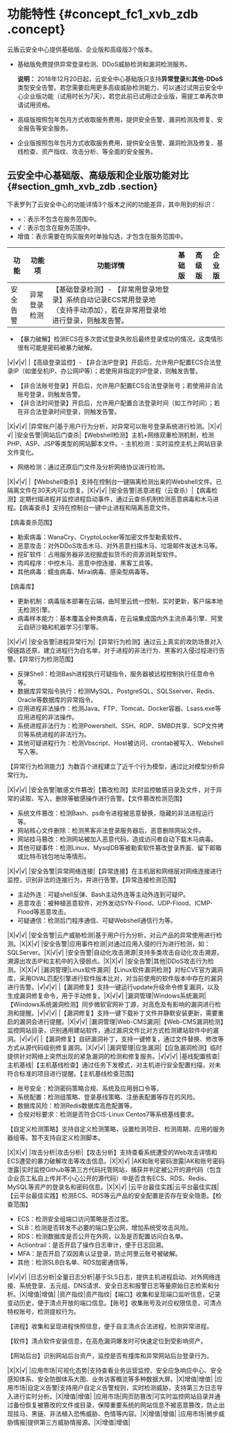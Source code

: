 # 功能特性 {#concept_fc1_xvb_zdb .concept}

云盾云安全中心提供基础版、企业版和高级版3个版本。

-   基础版免费提供异常登录检测、DDoS威胁检测和漏洞检测服务。

    **说明：** 2018年12月20日起，云安全中心基础版只支持**异常登录**和**其他-DDoS**类型安全告警。若您需要启用更多高级威胁检测能力，可以通过试用云安全中心企业版功能（试用时长为7天）。若您此前已试用过企业版，需提工单再次申请试用资格。

-   高级版按照包年包月方式收取服务费用，提供安全告警、漏洞检测及修复、安全报告等安全服务。
-   企业版按照包年包月方式收取服务费用，提供安全告警、漏洞检测及修复、基线检查、资产指纹、攻击分析、等全面的安全服务。

## 云安全中心基础版、高级版和企业版功能对比 {#section_gmh_xvb_zdb .section}

下表罗列了云安全中心的功能详情3个版本之间的功能差异，其中用到的标识：

-   ×：表示不包含在服务范围中。
-   √：表示包含在服务范围中。
-   增值：表示需要在购买服务时单独勾选，才包含在服务范围中。

|功能|功能项|功能详情|基础版|高级版|企业版|
|--|---|----|---|---|---|
|安全告警|异常登录检测|【基础登录检测】-   【非常用登录地登录】系统自动记录ECS常用登录地（支持手动添加），若在非常用登录地进行登录，则触发告警。
-   【暴力破解】检测ECS在多次尝试登录失败后最终登录成功的情况，这类情形很有可能是密码被暴力破解。

|√|√|√|
|【高级登录监控】-   【非合法IP登录】开启后，允许用户配置ECS合法登录IP（如堡垒机IP、办公网IP等）；若使用非指定的IP登录，则触发告警。
-   【非合法账号登录】开启后，允许用户配置ECS合法登录账号；若使用非合法账号登录，则触发告警。
-   【非合法时间登录】开启后，允许用户配置合法登录时间（如工作时间）；若在非合法登录时间登录，则触发告警。

|X|√|√|
|异常账户|基于用户行为分析，对异常可以账号登录系统进行检测。|X|√|√|
|安全告警|网站后门查杀|【Webshell检测】主机+网络双重检测机制，检测PHP、ASP、JSP等类型的网站脚本文件。-   主机检测：实时监控主机上网站目录文件变化。
-   网络检测：通过还原后门文件及分析网络协议进行检测。

|X|√|√|
|【Webshell查杀】支持在控制台一键隔离检测出来的Webshell文件。已隔离文件在30天内可以恢复。|X|√|√|
|安全告警|恶意进程（云查杀）|【病毒检测】定期扫描进程并监控进程启动事件，通过云查杀机制检测恶意病毒和木马进程。【病毒查杀】支持在控制台一键中止进程和隔离恶意文件。

【病毒查杀范围】

-   勒索病毒：WanaCry、CryptoLocker等加密文件型勒索软件。
-   恶意攻击：对外DDoS攻击木马、对外恶意扫描木马、垃圾邮件发送木马等。
-   挖矿软件：占用服务器非法挖掘虚拟货币的资源消耗型软件。
-   肉鸡程序：中控木马、恶意中控连接、黑客工具等。
-   其他病毒：蠕虫病毒、Mirai病毒、感染型病毒等。

【病毒库】

-   更新机制：病毒版本部署在云端，由阿里云统一控制，实时更新，客户端本地无检测引擎。
-   病毒样本能力：基本覆盖全种类病毒，在云端集成国内外主流杀毒引擎、阿里云自研沙箱和机器学习引擎等。

|X|√|√|
|安全告警|进程异常行为|【异常行为检测】通过云上真实的攻防场景对入侵链路还原，建立进程行为白名单，对于进程的非法行为、黑客的入侵过程进行告警。【异常行为检测范围】

-   反弹Shell：检测Bash进程执行可疑指令，服务器被远程控制执行任意命令等。
-   数据库异常指令执行：检测MySQL、PostgreSQL、SQLSserver、Redis、Oracle等数据库的异常指令。
-   应用进程非法操作：检测Java、FTP、Tomcat、Docker容器、Lsass.exe等应用进程的非法操作。
-   系统进程非法行为：检测Powershell、SSH、RDP、SMBD共享、SCP文件拷贝等系统进程的非法行为。
-   其他可疑进程行为：检测Vbscript、Host被访问、crontab被写入、Webshell写入等。

【异常行为检测能力】为数百个进程建立了近千个行为模型，通过比对模型分析异常行为。

|X|√|√|
|安全告警|敏感文件篡改|【篡改检测】实时监控敏感目录及文件，对于异常的读取、写入、删除等敏感操作进行告警。【文件篡改检测范围】

-   系统文件篡改：检测Bash、ps命令进程被恶意替换，隐藏的非法进程运行等。
-   网站核心文件删除：检测黑客非法登录服务器后，恶意删除网站文件。
-   网站挂马篡改：检测网站被加入恶意代码，造成访问者自动下载木马病毒。
-   其他可疑事件：检测Linux、MysqlDB等被勒索软件篡改登录界面、留下邮箱或比特币钱包地址等情形。

|X|√|√|
|安全告警|异常网络连接|【异常连接】在主机层和网络层对网络连接进行监控，识别非法的连接行为，并进行告警。【异常连接检测范围】

-   主动外连：可疑shell反弹、Bash主动外连等主动外连到可疑IP。
-   恶意攻击：被种植恶意软件，对外发动SYN-Flood、UDP-Flood、ICMP-Flood等恶意攻击。
-   可疑通信：检测后门程序通信、可疑Webshell通信行为等。

|X|√|√|
|安全告警|云产威胁检测|基于用户行为分析，对云产品的异常使用进行检测。|X|X|√|
|安全告警|应用事件检测|对通过应用入侵的行为进行检测，如：SQLServer。|X|√|√|
|安全告警|自动化攻击溯源|支持多类攻击自动化攻击溯源，溯源出攻击IP和主机中的入侵弱点。|X|X|√|
|安全告警|其他|DDoS攻击行为检测。|X|X|√|
|漏洞管理|Linux软件漏洞|【Linux软件漏洞检测】对标CVE官方漏洞库，采用OVAL匹配引擎进行软件版本比对，对当前使用的软件版本中存在的漏洞进行告警。|√|√|√|
|【漏洞修复】支持一键运行update升级命令修复漏洞，以及生成漏洞修复命令，用于手动修复。|X|√|√|
|漏洞管理|Windows系统漏洞|【Windows系统漏洞检测】同步微软官网补丁源，对高危及有影响的漏洞进行检测和提醒。|√|√|√|
|【漏洞修复】支持一键下载补丁文件并静默安装更新，需要重启的漏洞会进行提醒。|X|√|√|
|漏洞管理|Web-CMS漏洞|【Web-CMS漏洞检测】监控网站目录，识别通用建站软件，通过漏洞文件比对方式检测建站软件中的漏洞。|√|√|√|
|【漏洞修复】自研漏洞补丁，支持一键修复，通过文件替换、修改等方式从源代码级别修复漏洞。|X|√|√|
|漏洞管理|应急漏洞|【应急漏洞检测】临时提供针对网络上突然出现的紧急漏洞的检测和修复服务。|√|√|√|
|基线配置核查|主机基线|【主机基线检查】通过任务下发模式，对主机进行安全配置扫描，对未符合标准的项目进行提醒。【主机基线检查范围】

-   账号安全：检测密码策略合规、系统及应用弱口令等。
-   系统配置：检测组策略、登录基线策略、注册表配置等存在的风险。
-   数据库风险：检测Redis数据库高危配置等。
-   合规对标要求：检测是否符合CIS-Linux Centos7等系统基线要求。

【自定义检测策略】支持自定义检测策略，设置检测项目、检测周期、应用的服务器组等。暂不支持自定义检测脚本。

|X|X|√|
|攻击分析|攻击分析|【攻击分析】支持查看系统遭受的Web攻击详情和ECS遭受的暴力破解攻击等攻击信息。|X|X|√|
|AK和账号密码泄露|AK和账号密码泄露|实时监控Github等第三方代码托管网站，捕获并判定被公开的源代码（包含企业员工私自上传并不小心公开的源代码）中是否含有ECS、RDS、Redis、MySQL等资产的登录名和密码信息。|X|X|√|
|云平台最佳实践|云平台最佳实践|【云平台最佳实践】检测ECS、RDS等云产品的安全配置是否存在安全隐患。【检查范围】

-   ECS：检测安全组端口访问策略是否过宽。
-   SLB：检测是否转发不必要的端口至公网，增加系统受攻击风险。
-   RDS：检测数据库是否公开在外网，以及是否配置访问白名单。
-   Actiontrail：是否开启了操作日志审计，便于日志回溯。
-   MFA：是否开启了双因素认证登录，防止阿里云账号被破解。
-   其他：检测SLB白名单、RDS加密通信等。

|√|√|√|
|日志分析|全量日志分析|基于SLS日志，提供主机进程启动、对外网络连接、系统登录、五元组、DNS请求、安全日志和报警日志等量原始日志检索和分析。|X|增值|增值|
|资产指纹|资产指纹|【端口】收集和呈现端口监听信息，记录变动历史，便于清点开放的端口信息。【账号】收集账号及对应权限信息，可清点特权账号，检测提权行为。

【进程】收集和呈现进程快照信息，便于自主清点合法进程，检测异常进程。

【软件】清点软件安装信息，在高危漏洞爆发时可快速定位到受影响资产。

【网站后台】识别网站后台资产，监控是否有撞库和异常网站后台登录行为。

|X|X|√|
|应用市场|可视化态势|支持查看业务运营监控、安全应急响应中心、安全感知体系、安全防御体系大图、业务访客概览等多种数据大屏。|X|增值|增值|
|应用市场|自定义告警|支持用户自定义告警规则，实时检测威胁，支持第三方日志导入进行实时分析。|X|增值|增值|
|应用市场|网页防篡改|可实时监控网站目录并通过备份恢复被篡改的文件或目录，保障重要系统的网站信息不被恶意篡改，防止出现挂马、黑链、非法植入恐怖威胁、色情等内容。|X|增值|增值|
|应用市场|微步威胁情报|提供第三方威胁情报源。|X|增值|增值|

